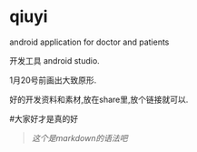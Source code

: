 qiuyi
=====

android application for doctor and patients


开发工具 android studio.


1月20号前画出大致原形.


好的开发资料和素材,放在share里,放个链接就可以.

#大家好才是真的好


>*这个是markdown的语法吧*
